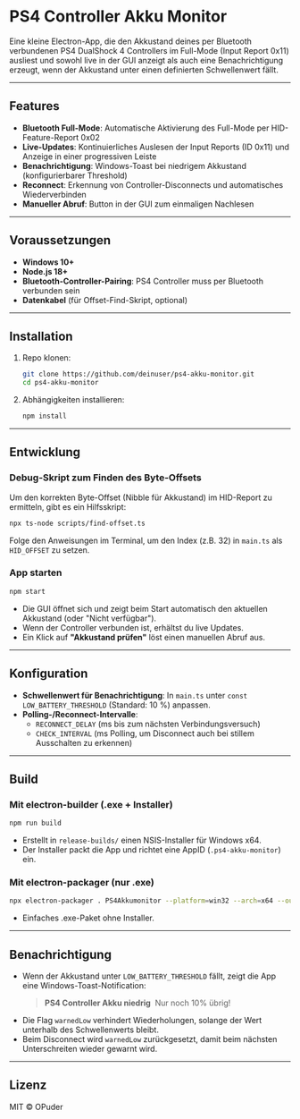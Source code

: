 # PS4 Controller Akku Monitor

Eine kleine Electron-App, die den Akkustand deines per Bluetooth verbundenen PS4 DualShock 4 Controllers im Full-Mode (Input Report 0x11) ausliest und sowohl live in der GUI anzeigt als auch eine Benachrichtigung erzeugt, wenn der Akkustand unter einen definierten Schwellenwert fällt.

---

## Features

- **Bluetooth Full-Mode**: Automatische Aktivierung des Full-Mode per HID-Feature-Report 0x02
- **Live-Updates**: Kontinuierliches Auslesen der Input Reports (ID 0x11) und Anzeige in einer progressiven Leiste
- **Benachrichtigung**: Windows-Toast bei niedrigem Akkustand (konfigurierbarer Threshold)
- **Reconnect**: Erkennung von Controller-Disconnects und automatisches Wiederverbinden
- **Manueller Abruf**: Button in der GUI zum einmaligen Nachlesen

---

## Voraussetzungen

- **Windows 10+**
- **Node.js 18+**
- **Bluetooth-Controller-Pairing**: PS4 Controller muss per Bluetooth verbunden sein
- **Datenkabel** (für Offset-Find-Skript, optional)

---

## Installation

1. Repo klonen:
   ```bash
   git clone https://github.com/deinuser/ps4-akku-monitor.git
   cd ps4-akku-monitor
   ```
2. Abhängigkeiten installieren:
   ```bash
   npm install
   ```

---

## Entwicklung

### Debug-Skript zum Finden des Byte-Offsets

Um den korrekten Byte-Offset (Nibble für Akkustand) im HID-Report zu ermitteln, gibt es ein Hilfsskript:

```bash
npx ts-node scripts/find-offset.ts
```

Folge den Anweisungen im Terminal, um den Index (z.B. 32) in `main.ts` als `HID_OFFSET` zu setzen.

### App starten

```bash
npm start
```

- Die GUI öffnet sich und zeigt beim Start automatisch den aktuellen Akkustand (oder "Nicht verfügbar").
- Wenn der Controller verbunden ist, erhältst du live Updates.
- Ein Klick auf **"Akkustand prüfen"** löst einen manuellen Abruf aus.

---

## Konfiguration

- **Schwellenwert für Benachrichtigung**: In `main.ts` unter `const LOW_BATTERY_THRESHOLD` (Standard: 10 %) anpassen.
- **Polling-/Reconnect-Intervalle**:
  - `RECONNECT_DELAY` (ms bis zum nächsten Verbindungsversuch)
  - `CHECK_INTERVAL` (ms Polling, um Disconnect auch bei stillem Ausschalten zu erkennen)

---

## Build

### Mit electron-builder (.exe + Installer)

```bash
npm run build
```

- Erstellt in `release-builds/` einen NSIS-Installer für Windows x64.
- Der Installer packt die App und richtet eine AppID (`.ps4-akku-monitor`) ein.

### Mit electron-packager (nur .exe)

```bash
npx electron-packager . PS4Akkumonitor --platform=win32 --arch=x64 --out=dist
```

- Einfaches .exe-Paket ohne Installer.

---

## Benachrichtigung

- Wenn der Akkustand unter `LOW_BATTERY_THRESHOLD` fällt, zeigt die App eine Windows-Toast-Notification:
  > **PS4 Controller Akku niedrig**
  > Nur noch 10% übrig!
- Die Flag `warnedLow` verhindert Wiederholungen, solange der Wert unterhalb des Schwellenwerts bleibt.
- Beim Disconnect wird `warnedLow` zurückgesetzt, damit beim nächsten Unterschreiten wieder gewarnt wird.

---

## Lizenz

MIT © OPuder
